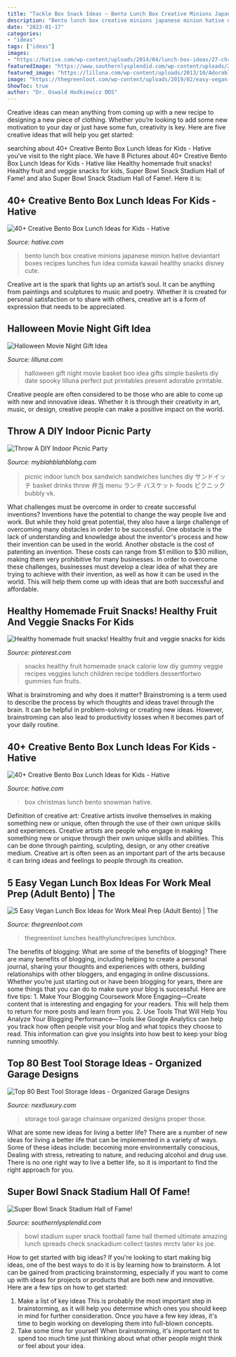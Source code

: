 ```yaml
---
title: "Tackle Box Snack Ideas ~ Bento Lunch Box Creative Minions Japanese Minion Hative Deviantart Boxes Recipes Lunches Fun Idea Comida Kawaii Healthy Snacks Disney Cute"
description: "Bento lunch box creative minions japanese minion hative deviantart boxes recipes lunches fun idea comida kawaii healthy snacks disney cute"
date: "2023-01-17"
categories:
- "ideas"
tags: ["ideas"]
images:
- "https://hative.com/wp-content/uploads/2014/04/lunch-box-ideas/27-christmas-snowman.jpg"
featuredImage: "https://www.southernlysplendid.com/wp-content/uploads/2018/01/Snackadium1-1024x773-1024x773.jpg"
featured_image: "https://lilluna.com/wp-content/uploads/2013/10/Adorable-Halloween-Movie-Night-Gift-perfect-for-date-night-lilluna.com-.jpg"
image: "https://thegreenloot.com/wp-content/uploads/2019/02/easy-vegan-lunch-box-ideas-work-5-667x1024.jpg"
ShowToc: true
author: "Dr. Oswald Hodkiewicz DDS"
---
```



Creative ideas can mean anything from coming up with a new recipe to designing a new piece of clothing. Whether you’re looking to add some new motivation to your day or just have some fun, creativity is key. Here are five creative ideas that will help you get started: 

	

		
searching about 40+ Creative Bento Box Lunch Ideas for Kids - Hative you've visit to the right place. We have 8 Pictures about 40+ Creative Bento Box Lunch Ideas for Kids - Hative like Healthy homemade fruit snacks! Healthy fruit and veggie snacks for kids, Super Bowl Snack Stadium Hall of Fame! and also Super Bowl Snack Stadium Hall of Fame!. Here it is:
		
    
## 40+ Creative Bento Box Lunch Ideas For Kids - Hative

<img loading=lazy src="https://hative.com/wp-content/uploads/2014/04/lunch-box-ideas/13-minions-lunch-box.jpg" onerror="this.onerror=null;this.src='https://tse1.mm.bing.net/th?id=OIP.BkJiIaBzkdVrIBMxvQdMxwHaJ4&amp;pid=15.1';" alt="40+ Creative Bento Box Lunch Ideas for Kids - Hative">

_Source: hative.com_

>bento lunch box creative minions japanese minion hative deviantart boxes recipes lunches fun idea comida kawaii healthy snacks disney cute. 

	

Creative art is the spark that lights up an artist’s soul. It can be anything from paintings and sculptures to music and poetry. Whether it is created for personal satisfaction or to share with others, creative art is a form of expression that needs to be appreciated.

    
## Halloween Movie Night Gift Idea

<img loading=lazy src="https://lilluna.com/wp-content/uploads/2013/10/Adorable-Halloween-Movie-Night-Gift-perfect-for-date-night-lilluna.com-.jpg" onerror="this.onerror=null;this.src='https://tse1.mm.bing.net/th?id=OIP.9ZKMclWCfvaVUSuY4QUsGgHaLH&amp;pid=15.1';" alt="Halloween Movie Night Gift Idea">

_Source: lilluna.com_

>halloween gift night movie basket boo idea gifts simple baskets diy date spooky lilluna perfect put printables present adorable printable. 

	

Creative people are often considered to be those who are able to come up with new and innovative ideas. Whether it is through their creativity in art, music, or design, creative people can make a positive impact on the world.

    
## Throw A DIY Indoor Picnic Party

<img loading=lazy src="https://myblahblahblahg.com/wp-content/uploads/2018/03/52a39fd0e3a8648dfff324800265b36e.jpg" onerror="this.onerror=null;this.src='https://tse1.mm.bing.net/th?id=OIP.kRx-QobIxTCjgfPNotY24QAAAA&amp;pid=15.1';" alt="Throw A DIY Indoor Picnic Party">

_Source: myblahblahblahg.com_

>picnic indoor lunch box sandwich sandwiches lunches diy サンドイッチ basket drinks throw 弁当 menu ランチ バスケット foods ピクニック bubbly vk. 

	

What challenges must be overcome in order to create successful inventions?
Inventions have the potential to change the way people live and work. But while they hold great potential, they also have a large challenge of overcoming many obstacles in order to be successful. One obstacle is the lack of understanding and knowledge about the inventor's process and how their invention can be used in the world. Another obstacle is the cost of patenting an invention. These costs can range from $1 million to $30 million, making them very prohibitive for many businesses. In order to overcome these challenges, businesses must develop a clear idea of what they are trying to achieve with their invention, as well as how it can be used in the world. This will help them come up with ideas that are both successful and affordable.

    
## Healthy Homemade Fruit Snacks! Healthy Fruit And Veggie Snacks For Kids

<img loading=lazy src="https://i.pinimg.com/736x/a9/13/b3/a913b32e6c67b383332ef75eccea26a9.jpg" onerror="this.onerror=null;this.src='https://tse4.mm.bing.net/th?id=OIP.ImmthtE7Ss8_JK0q57tuCgAAAA&amp;pid=15.1';" alt="Healthy homemade fruit snacks! Healthy fruit and veggie snacks for kids">

_Source: pinterest.com_

>snacks healthy fruit homemade snack calorie low diy gummy veggie recipes veggies lunch children recipe toddlers dessertfortwo gummies fun fruits. 

	

What is brainstroming and why does it matter?
Brainstroming is a term used to describe the process by which thoughts and ideas travel through the brain. It can be helpful in problem-solving or creating new ideas. However, brainstroming can also lead to productivity losses when it becomes part of your daily routine.

    
## 40+ Creative Bento Box Lunch Ideas For Kids - Hative

<img loading=lazy src="https://hative.com/wp-content/uploads/2014/04/lunch-box-ideas/27-christmas-snowman.jpg" onerror="this.onerror=null;this.src='https://tse2.mm.bing.net/th?id=OIP.Ozq5EuPVcS7UDe22b9rnbwHaFj&amp;pid=15.1';" alt="40+ Creative Bento Box Lunch Ideas for Kids - Hative">

_Source: hative.com_

>box christmas lunch bento snowman hative. 

	

Definition of creative art: Creative artists involve themselves in making something new or unique, often through the use of their own unique skills and experiences.
Creative artists are people who engage in making something new or unique through their own unique skills and abilities. This can be done through painting, sculpting, design, or any other creative medium. Creative art is often seen as an important part of the arts because it can bring ideas and feelings to people through its creation.

    
## 5 Easy Vegan Lunch Box Ideas For Work Meal Prep (Adult Bento) | The

<img loading=lazy src="https://thegreenloot.com/wp-content/uploads/2019/02/easy-vegan-lunch-box-ideas-work-5-667x1024.jpg" onerror="this.onerror=null;this.src='https://tse3.mm.bing.net/th?id=OIP.iYMhsr4yjLACxOAzl6-d3QHaLX&amp;pid=15.1';" alt="5 Easy Vegan Lunch Box Ideas for Work Meal Prep (Adult Bento) | The">

_Source: thegreenloot.com_

>thegreenloot lunches healthylunchrecipes lunchbox. 

	

The benefits of blogging: What are some of the benefits of blogging?
There are many benefits of blogging, including helping to create a personal journal, sharing your thoughts and experiences with others, building relationships with other bloggers, and engaging in online discussions. Whether you’re just starting out or have been blogging for years, there are some things that you can do to make sure your blog is successful. Here are five tips: 1. Make Your Blogging Coursework More Engaging—Create content that is interesting and engaging for your readers. This will help them to return for more posts and learn from you.
2. Use Tools That Will Help You Analyze Your Blogging Performance—Tools like Google Analytics can help you track how often people visit your blog and what topics they choose to read. This information can give you insights into how best to keep your blog running smoothly.


    
## Top 80 Best Tool Storage Ideas - Organized Garage Designs

<img loading=lazy src="http://nextluxury.com/wp-content/uploads/chainsaw-tool-storage-ideas.jpg" onerror="this.onerror=null;this.src='https://tse3.mm.bing.net/th?id=OIP.s-cAhMT77ijIEcV4n9--5AAAAA&amp;pid=15.1';" alt="Top 80 Best Tool Storage Ideas - Organized Garage Designs">

_Source: nextluxury.com_

>storage tool garage chainsaw organized designs proper those. 

	

What are some new ideas for living a better life?
There are a number of new ideas for living a better life that can be implemented in a variety of ways. Some of these ideas include: becoming more environmentally conscious, Dealing with stress, retreating to nature, and reducing alcohol and drug use. There is no one right way to live a better life, so it is important to find the right approach for you.

    
## Super Bowl Snack Stadium Hall Of Fame!

<img loading=lazy src="https://www.southernlysplendid.com/wp-content/uploads/2018/01/Snackadium1-1024x773-1024x773.jpg" onerror="this.onerror=null;this.src='https://tse4.mm.bing.net/th?id=OIP.i_Gx4uppAVQ9WAoMn7WkYQHaFl&amp;pid=15.1';" alt="Super Bowl Snack Stadium Hall of Fame!">

_Source: southernlysplendid.com_

>bowl stadium super snack football fame hall themed ultimate amazing lunch spreads check snackadium collect tastes mrctv later ks joe. 

	

How to get started with big ideas?
If you're looking to start making big ideas, one of the best ways to do it is by learning how to brainstorm. A lot can be gained from practicing brainstorming, especially if you want to come up with ideas for projects or products that are both new and innovative. Here are a few tips on how to get started: 
1. Make a list of key ideas 
This is probably the most important step in brainstorming, as it will help you determine which ones you should keep in mind for further consideration. Once you have a few key ideas, it's time to begin working on developing them into full-blown concepts. 
2. Take some time for yourself 
When brainstorming, it's important not to spend too much time just thinking about what other people might think or feel about your idea.

